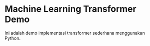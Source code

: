 # Machine Learning Transformer Demo

Ini adalah demo implementasi transformer sederhana menggunakan Python.
